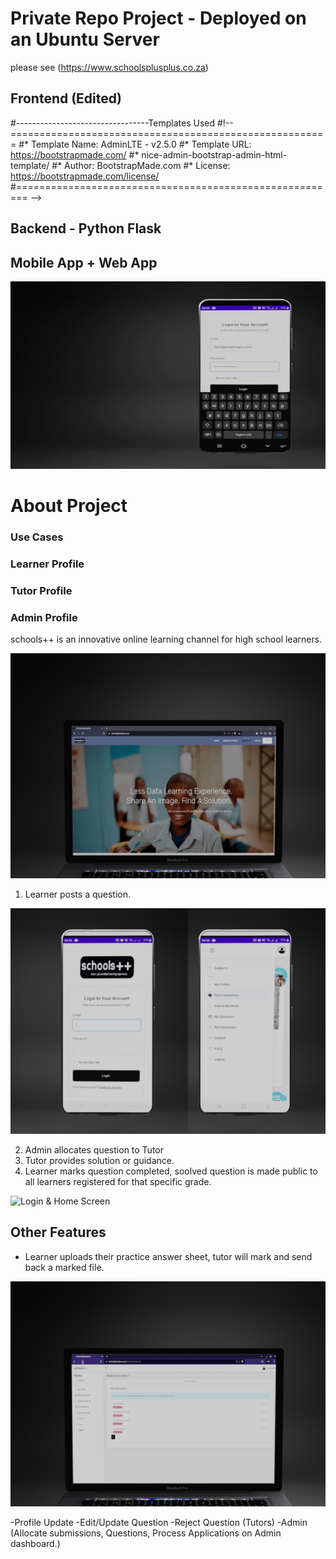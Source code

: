 # Private Repo Project - Deployed on an Ubuntu Server 
please see (https://www.schoolsplusplus.co.za)

## Frontend (Edited)

#---------------------------------Templates Used
#!-- =======================================================
#* Template Name: AdminLTE - v2.5.0
#* Template URL: https://bootstrapmade.com/
#* nice-admin-bootstrap-admin-html-template/
#* Author: BootstrapMade.com
#* License: https://bootstrapmade.com/license/
#======================================================== -->

## Backend - Python Flask

## Mobile App + Web App
<div align="center">
  <img src="Untitled.gif" width="600" height="300"/>
</div>

# About Project

### Use Cases
### Learner Profile
### Tutor Profile
### Admin Profile

schools++ is an innovative online learning channel for high school learners.

![Welcom Screen](home_web.png)

1) Learner posts a question.

![Login & Home Screen](home.png)

2) Admin allocates question to Tutor 
3) Tutor provides solution or guidance.
4) Learner marks question completed, soolved question is made public to all learners registered for that specific grade.

![Login & Home Screen](schools_repoitory.png)


## Other Features

- Learner uploads their practice answer sheet, tutor will mark and send back a marked file.

![Submit my work.](web_submit_a_file2.png)


-Profile Update
-Edit/Update Question
-Reject Question (Tutors)
-Admin (Allocate submissions, Questions, Process Applications on Admin dashboard.)




